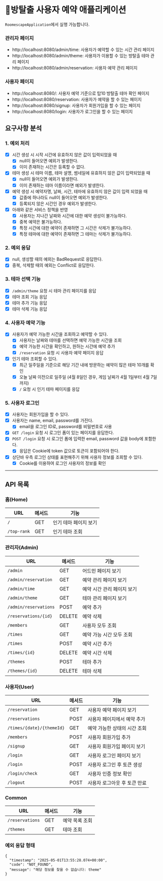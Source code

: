 # 🚪방탈출 사용자 예약 애플리케이션

`RoomescapeApplication`에서 실행 가능합니다.

### 관리자 페이지

* http://localhost:8080/admin/time: 사용자가 예약할 수 있는 시간 관리 페이지
* http://localhost:8080/admin/theme: 사용자가 이용할 수 있는 방탈출 테마 관리 페이지
* http://localhost:8080/admin/reservation: 사용자 예약 관리 페이지

### 사용자 페이지

* http://localhost:8080/: 사용자 예약 기준으로 탑10 방탈출 테마 확인 페이지
* http://localhost:8080/reservation: 사용자가 예약을 할 수 있는 페이지
* http://localhost:8080/signup: 사용자가 회원가입을 할 수 있는 페이지
* http://localhost:8080/login: 사용자가 로그인을 할 수 있는 페이지

## 요구사항 분석

### 1. 예외 처리

- [x] 시간 생성 시 시작 시간에 유효하지 않은 값이 입력되었을 때
    - [x] null이 들어오면 예외가 발생한다.
    - [x] 이미 존재하는 시간은 등록할 수 없다.
- [x] 테마 생성 시 테마 이름, 테마 설명, 썸네일에 유효하지 않은 값이 입력되었을 때
    - [x] null이 들어오면 예외가 발생한다.
    - [x] 이미 존재하는 테마 이름이라면 예외가 발생한다.
- [x] 예약 생성 시 예약자명, 날짜, 시간, 테마에 유효하지 않은 값이 입력 되었을 때
    - [x] 값중에 하나라도 null이 들어오면 예외가 발생한다.
    - [x] 등록되지 않은 시간인 경우 예외가 발생한다.
- [x] 아래와 같은 서비스 정책을 반영
    - [x] 사용자는 지나간 날짜와 시간에 대한 예약 생성이 불가능하다.
    - [x] 중복 예약은 불가능하다.
    - [x] 특정 시간에 대한 예약이 존재하면 그 시간은 삭제가 불가능하다.
    - [x] 특정 테마에 대한 예약이 존재하면 그 테마는 삭제가 불가능하다.

### 2. 예외 응답

- [x] null, 생성할 때의 예외는 BadRequest로 응답한다.
- [x] 중복, 삭제할 때의 예외는 Conflict로 응답한다.

### 3. 테마 선택 기능

- [x] `/admin/theme` 요청 시 테마 관리 페이지를 응답
- [x] 테마 조회 기능 응답
- [x] 테마 추가 기능 응답
- [x] 테마 삭제 기능 응답

### 4. 사용자 예약 기능

- [x] 사용자가 예약 가능한 시간을 조회하고 예약할 수 있다.
    - [x] 사용자는 날짜와 테마를 선택하면 예약 가능한 시간을 조회
    - [x] 예약 가능한 시간을 확인하고, 원하는 시간에 예약 추가
    - [x] `/reservation` 요청 시 사용자 예약 페이지 응답
- [x] 인기 테마 조회할 수 있다.
    - [x] 최근 일주일을 기준으로 해당 기간 내에 방문하는 예약이 많은 테마 10개를 확인
    - [x] 오늘 날짜 이전으로 일주일 (4월 8일인 경우, 게임 날짜가 4월 1일부터 4월 7일까지)
    - [x] `/` 요청 시 인기 테마 페이지를 응답

### 5. 사용자 로그인

- [x] 사용자는 회원가입을 할 수 있다.
- [x] 사용자는 name, email, password를 가진다.
    - [x] email을 로그인 ID로, password를 비밀번호로 사용
- [x] `GET /login` 요청 시 로그인 폼이 있는 페이지를 응답한다.
- [x] `POST /login` 요청 시 로그인 폼에 입력한 email, password 값을 body에 포함한다.
    - [x] 응답은 Cookie에 token 값으로 토큰이 포함되어야 한다.
- [x] 상단바 우측 로그인 상태를 표현해주기 위해 사용자 정보를 조회할 수 있다.
    - [x] Cookie를 이용하여 로그인 사용자의 정보를 확인

---

## API 목록

### 홈(Home)

| URL         | 메서드 | 기능           |
|-------------|-----|--------------|
| `/`         | GET | 인기 테마 페이지 보기 |
| `/top-rank` | GET | 인기 테마 조회     |

### 관리자(Admin)

| URL                   | 메서드    | 기능              |
|-----------------------|--------|-----------------|
| `/admin`              | GET    | 어드민 페이지 보기      |
| `/admin/reservation`  | GET    | 예약 관리 페이지 보기    |
| `/admin/time`         | GET    | 예약 시간 관리 페이지 보기 |
| `/admin/theme`        | GET    | 테마 관리 페이지 보기    |
| `/admin/reservations` | POST   | 예약 추가           |
| `/reservations/{id}`  | DELETE | 예약 삭제           |
| `/members`            | GET    | 사용자 모두 조회       |
| `/times`              | GET    | 예약 가능 시간 모두 조회  |
| `/times`              | POST   | 예약 시간 추가        |
| `/times/{id}`         | DELETE | 예약 시간 삭제        |
| `/themes`             | POST   | 테마 추가           |
| `/themes/{id}`        | DELETE | 테마 삭제           |

### 사용자(User)

| URL                       | 메서드  | 기능               |
|---------------------------|------|------------------|
| `/reservation`            | GET  | 사용자 예약 페이지 보기    |
| `/reservations`           | POST | 사용자 페이지에서 예약 추가  |
| `/times/{date}/{themeId}` | GET  | 예약 가능한 상태의 시간 조회 |
| `/members`                | POST | 사용자 회원가입 추가      |
| `/signup`                 | GET  | 사용자 회원가입 페이지 보기  |
| `/login`                  | GET  | 사용자 로그인 페이지 보기   |
| `/login`                  | POST | 사용자 로그인 후 토큰 생성  |
| `/login/check`            | GET  | 사용자 인증 정보 확인     |
| `/logout`                 | POST | 사용자 로그아웃 후 토큰 만료 |

### Common

| URL             | 메서드 | 기능       |
|-----------------|-----|----------|
| `/reservations` | GET | 예약 목록 조회 |
| `/themes`       | GET | 테마 조회    |

### 예외 응답 형태

```
{
  "timestamp": "2025-05-01T13:55:28.074+00:00",
  "code": "NOT_FOUND",
  "message": "해당 정보를 찾을 수 없습니다: theme"
}
```
